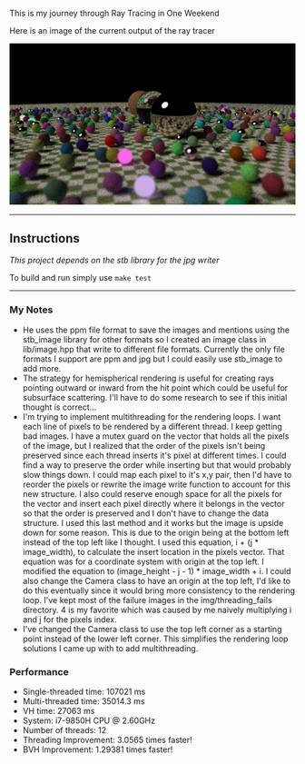 This is my journey through Ray Tracing in One Weekend

Here is an image of the current output of the ray tracer

![Current image generated by the ray tracer](/img/random_spheres.jpg)

---
## Instructions
*This project depends on the stb library for the jpg writer*

To build and run simply use 
`make test`

---
### My Notes
- He uses the ppm file format to save the images and mentions using the stb_image library for other formats so I created an image class in lib/image.hpp that write to different file formats. Currently the only file formats I support are ppm and jpg but I could easily use stb_image to add more.
- The strategy for hemispherical rendering is useful for creating rays pointing outward or inward from the hit point which could be useful for subsurface scattering. I'll have to do some research to see if this initial thought is correct...
- I'm trying to implement multithreading for the rendering loops. I want each line of pixels to be rendered by a different thread. I keep getting bad images. I have a mutex guard on the vector that holds all the pixels of the image, but I realized that the order of the pixels isn't being preserved since each thread inserts it's  pixel at different times. I could find a way to preserve the order while inserting but that would probably slow things down. I could map each pixel to it's x,y pair, then I'd have to reorder the pixels or rewrite the image write function to account for this new structure. I also could reserve enough space for all the pixels for the vector and insert each pixel directly where it belongs in the vector so that the order is preserved and I don't have to change the data structure. I used this last method and it works but the image is upside down for some reason. This is due to the origin being at the bottom left instead of the top left like I thought. I used this equation, i + (j * image_width), to calculate the insert location in the pixels vector. That equation was for a coordinate system with origin at the top left. I modified the equation to (image_height - j - 1) * image_width + i. I could also change the Camera class to have an origin at the top left, I'd like to do this eventually since it would bring more consistency to the rendering loop. I've kept most of the failure images in the img/threading_fails directory. 4 is my favorite which was caused by me naively multiplying i and j for the pixels index.
- I've changed the Camera class to use the top left corner as a starting point instead of the lower left corner. This simplifies the rendering loop solutions I came up with to add multithreading.


### Performance

- Single-threaded time: 107021 ms
- Multi-threaded time: 35014.3 ms
- VH time: 27063 ms
- System: i7-9850H CPU @ 2.60GHz
- Number of threads: 12
- Threading Improvement: 3.0565 times faster!
- BVH Improvement: 1.29381 times faster!
